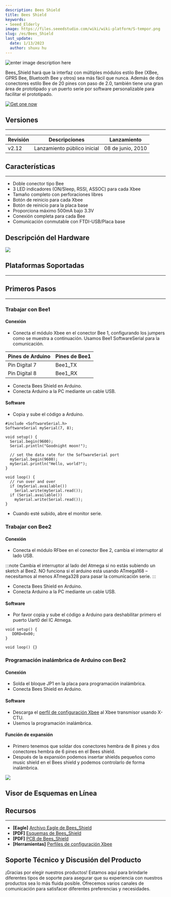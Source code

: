 ```yaml
---
description: Bees Shield
title: Bees Shield
keywords:
- Seeed_Elderly
image: https://files.seeedstudio.com/wiki/wiki-platform/S-tempor.png
slug: /es/Bees_Shield
last_update:
  date: 1/13/2023
  author: shuxu hu
---
```


![enter image description here](https://files.seeedstudio.com/wiki/Bees_Shield/img/bees%20shield.jpg)

Bees_Shield hará que la interfaz con múltiples módulos estilo Bee (XBee, GPRS Bee, Bluetooth Bee y otros) sea más fácil que nunca. Además de dos conectores estilo Bee de 20 pines con paso de 2.0, también tiene una gran área de prototipado y un puerto serie por software personalizable para facilitar el prototipado.

[![Get one now](https://files.seeedstudio.com/wiki/Seeed-WiKi/docs/images/get_one_now.png)](https://www.seeedstudio.com/Bees-Shield-p-672.html)

## Versiones
---------------

| Revisión | Descripciones  | Lanzamiento        |
|----------|--------------|----------------|
| v2.12| Lanzamiento público inicial| 08 de junio, 2010  |


## Características
-------------------
- Doble conector tipo Bee
- 3 LED indicadores (ON/Sleep, RSSI, ASSOC) para cada Xbee
- Tamaño completo con perforaciones libres
- Botón de reinicio para cada Xbee
- Botón de reinicio para la placa base
- Proporciona máximo 500mA bajo 3.3V
- Conexión completa para cada Bee
- Comunicación conmutable con FTDI-USB/Placa base

## Descripción del Hardware

![](https://files.seeedstudio.com/wiki/Bees_Shield/img/Bees%20Shield%20Hardware.jpg)

## Plataformas Soportadas
-------------------

## Primeros Pasos
-------------------
### Trabajar con Bee1

#### Conexión
- Conecta el módulo Xbee en el conector Bee 1, configurando los jumpers como se muestra a continuación. Usamos Bee1 SoftwareSerial para la comunicación.

| Pines de Arduino   | Pines de Bee1     |
| :------------- | :-------------|
| Pin Digital 7   | Bee1_TX       |
| Pin Digital 8   | Bee1_RX       |

- Conecta Bees Shield en Arduino.
- Conecta Arduino a la PC mediante un cable USB.

#### Software
- Copia y sube el código a Arduino.

```
#include <SoftwareSerial.h>
SoftwareSerial mySerial(7, 8);

void setup() {
  Serial.begin(9600);
  Serial.println("Goodnight moon!");

  // set the data rate for the SoftwareSerial port
  mySerial.begin(9600);
  mySerial.println("Hello, world?");
}

void loop() {
  // run over and over
  if (mySerial.available())
    Serial.write(mySerial.read());
  if (Serial.available())
    mySerial.write(Serial.read());
}

```
- Cuando esté subido, abre el monitor serie.

### Trabajar con Bee2

#### Conexión
- Conecta el módulo RFbee en el conector Bee 2, cambia el interruptor al lado USB.

:::note
    Cambia el interruptor al lado del Atmega si no estás subiendo un sketch al Bee2. NO funciona si el arduino está usando ATmega168 – necesitamos al menos ATmega328 para pasar la comunicación serie.
:::
- Conecta Bees Shield en Arduino.
- Conecta Arduino a la PC mediante un cable USB.

#### Software
- Por favor copia y sube el código a Arduino para deshabilitar primero el puerto Uart0 del IC Atmega.

```
void setup() {
   DDRD=0x00;
}

void loop() {}

```

### Programación inalámbrica de Arduino con Bee2

#### Conexión
- Solda el bloque JP1 en la placa para programación inalámbrica.
- Conecta Bees Shield en Arduino.

#### Software
- Descarga el [perfil de configuración Xbee](https://files.seeedstudio.com/wiki/Bees_Shield/res/Xbee%20setting%20profiles.zip) al Xbee transmisor usando X-CTU.
- Usemos la programación inalámbrica.

#### Función de expansión

- Primero tenemos que soldar dos conectores hembra de 8 pines y dos conectores hembra de 6 pines en el Bees shield.
- Después de la expansión podemos insertar shields pequeños como music shield en el Bees shield y podemos controlarlo de forma inalámbrica.

![](https://files.seeedstudio.com/wiki/Bees_Shield/img/Bees-Shield-expan2.jpg)


## Visor de Esquemas en Línea

<div className="altium-ecad-viewer" data-project-src="https://files.seeedstudio.com/wiki/Bees_Shield/res/Bees_Shield_V2.12_Eagle_files.zip" style={{borderRadius: '0px 0px 4px 4px', height: 500, borderStyle: 'solid', borderWidth: 1, borderColor: 'rgb(241, 241, 241)', overflow: 'hidden', maxWidth: 1280, maxHeight: 700, boxSizing: 'border-box'}}>
</div>


## Recursos
-------------------
- **[Eagle]** [Archivo Eagle de Bees_Shield ](https://files.seeedstudio.com/wiki/Bees_Shield/res/Bees_Shield_V2.12_Eagle_files.zip)
- **[PDF]** [Esquemas de Bees_Shield](https://files.seeedstudio.com/wiki/Bees_Shield/res/Bees_Shield%20Sch.pdf)
- **[PDF]** [PCB de Bees_Shield](https://files.seeedstudio.com/wiki/Bees_Shield/res/Bees_Shield%20PCB.pdf)
- **[Herramientas]** [Perfiles de configuración Xbee](https://files.seeedstudio.com/wiki/Bees_Shield/res/Xbee%20setting%20profiles.zip)

## Soporte Técnico y Discusión del Producto

¡Gracias por elegir nuestros productos! Estamos aquí para brindarle diferentes tipos de soporte para asegurar que su experiencia con nuestros productos sea lo más fluida posible. Ofrecemos varios canales de comunicación para satisfacer diferentes preferencias y necesidades.

<div class="button_tech_support_container">
<a href="https://forum.seeedstudio.com/" class="button_forum"></a> 
<a href="https://www.seeedstudio.com/contacts" class="button_email"></a>
</div>

<div class="button_tech_support_container">
<a href="https://discord.gg/eWkprNDMU7" class="button_discord"></a> 
<a href="https://github.com/Seeed-Studio/wiki-documents/discussions/69" class="button_discussion"></a>
</div>